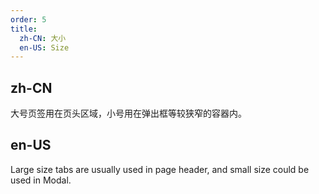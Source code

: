 ```yaml
---
order: 5
title:
  zh-CN: 大小
  en-US: Size
---
```


## zh-CN

大号页签用在页头区域，小号用在弹出框等较狭窄的容器内。

## en-US

Large size tabs are usually used in page header, and small size could be used in Modal.